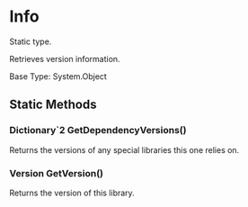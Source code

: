 # Info

Static type.

Retrieves version information.

Base Type: System.Object

## Static Methods

### Dictionary`2 GetDependencyVersions()

Returns the versions of any special libraries this one relies on.

### Version GetVersion()

Returns the version of this library.


